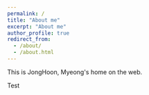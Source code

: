 ```yaml
---
permalink: /
title: "About me"
excerpt: "About me"
author_profile: true
redirect_from: 
  - /about/
  - /about.html
---
```


This is JongHoon, Myeong's home on the web.

Test
